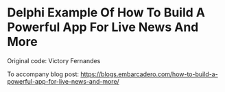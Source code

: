 # Delphi Example Of How To Build A Powerful App For Live News And More

Original code: Victory Fernandes

To accompany blog post: https://blogs.embarcadero.com/how-to-build-a-powerful-app-for-live-news-and-more/



